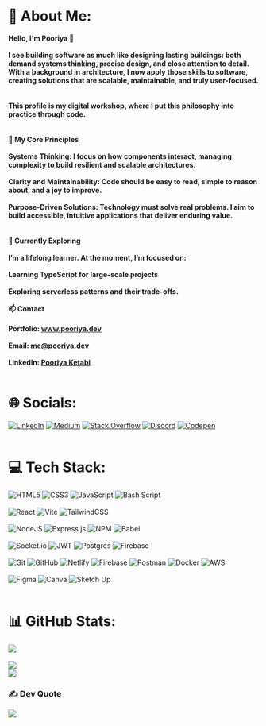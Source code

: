 

<!--
**PooriyaKTB/PooriyaKTB** is a ✨ _special_ ✨ repository because its `README.md` (this file) appears on your GitHub profile.

Here are some ideas to get you started:

- 🔭 I’m currently working on ...
- 🌱 I’m currently learning ...
- 👯 I’m looking to collaborate on ...
- 🤔 I’m looking for help with ...
- 💬 Ask me about ...
- 📫 How to reach me: ...
- 😄 Pronouns: ...
- ⚡ Fun fact: ...
-->

# 💫 About Me:
**Hello, I'm Pooriya 👋<br><br>I see building software as much like designing lasting buildings: both demand systems thinking, precise design, and close attention to detail. With a background in architecture, I now apply those skills to software, creating solutions that are scalable, maintainable, and truly user-focused.<br><br><br>This profile is my digital workshop, where I put this philosophy into practice through code.<br><br> <br>🌟 My Core Principles<br><br>Systems Thinking: I focus on how components interact, managing complexity to build resilient and scalable architectures.<br><br>Clarity and Maintainability: Code should be easy to read, simple to reason about, and a joy to improve.<br><br>Purpose-Driven Solutions: Technology must solve real problems. I aim to build accessible, intuitive applications that deliver enduring value.<br><br> <br>🌱 Currently Exploring<br><br>I’m a lifelong learner. At the moment, I’m focused on:<br><br>Learning TypeScript for large-scale projects<br><br>Exploring serverless patterns and their trade-offs.<br><br>📫  Contact<br><br>Portfolio: www.pooriya.dev <br><br> Email:  me@pooriya.dev <br><br>  LinkedIn: <a href=https://www.linkedin.com/in/pooriya-ketabi/>Pooriya Ketabi</a>  <br><br>**


# 🌐 Socials:
[![LinkedIn](https://img.shields.io/badge/LinkedIn-%230077B5.svg?logo=linkedin&logoColor=white)](https://linkedin.com/in/www.linkedin.com/in/pooriya-ketabi) [![Medium](https://img.shields.io/badge/Medium-12100E?logo=medium&logoColor=white)](https://medium.com/@@pooriya.ketabi) [![Stack Overflow](https://img.shields.io/badge/-Stackoverflow-FE7A16?logo=stack-overflow&logoColor=white)](https://stackoverflow.com/users/26957336) [![Discord](https://img.shields.io/badge/Discord-%237289DA.svg?logo=discord&logoColor=white)](https://discord.gg/pooriya.ktb) [![Codepen](https://img.shields.io/badge/Codepen-000000?logo=codepen&logoColor=white)](https://codepen.io/@Pooriya-Ketabi) <br><br>

# 💻 Tech Stack:
![HTML5](https://img.shields.io/badge/html5-%23E34F26.svg?style=for-the-badge&logo=html5&logoColor=white) ![CSS3](https://img.shields.io/badge/css3-%231572B6.svg?style=for-the-badge&logo=css3&logoColor=white) ![JavaScript](https://img.shields.io/badge/javascript-%23323330.svg?style=for-the-badge&logo=javascript&logoColor=%23F7DF1E) ![Bash Script](https://img.shields.io/badge/bash_script-%23121011.svg?style=for-the-badge&logo=gnu-bash&logoColor=white) <br><br> ![React](https://img.shields.io/badge/react-%2320232a.svg?style=for-the-badge&logo=react&logoColor=%2361DAFB) ![Vite](https://img.shields.io/badge/vite-%23646CFF.svg?style=for-the-badge&logo=vite&logoColor=white) ![TailwindCSS](https://img.shields.io/badge/tailwindcss-%2338B2AC.svg?style=for-the-badge&logo=tailwind-css&logoColor=white) <br><br>  ![NodeJS](https://img.shields.io/badge/node.js-6DA55F?style=for-the-badge&logo=node.js&logoColor=white)  ![Express.js](https://img.shields.io/badge/express.js-%23404d59.svg?style=for-the-badge&logo=express&logoColor=%2361DAFB) ![NPM](https://img.shields.io/badge/NPM-%23CB3837.svg?style=for-the-badge&logo=npm&logoColor=white) ![Babel](https://img.shields.io/badge/Babel-F9DC3e?style=for-the-badge&logo=babel&logoColor=black) <br><br> ![Socket.io](https://img.shields.io/badge/Socket.io-black?style=for-the-badge&logo=socket.io&badgeColor=010101) ![JWT](https://img.shields.io/badge/JWT-black?style=for-the-badge&logo=JSON%20web%20tokens) ![Postgres](https://img.shields.io/badge/postgres-%23316192.svg?style=for-the-badge&logo=postgresql&logoColor=white) ![Firebase](https://img.shields.io/badge/firebase-a08021?style=for-the-badge&logo=firebase&logoColor=ffcd34)  <br><br> ![Git](https://img.shields.io/badge/git-%23F05033.svg?style=for-the-badge&logo=git&logoColor=white) ![GitHub](https://img.shields.io/badge/github-%23121011.svg?style=for-the-badge&logo=github&logoColor=white) ![Netlify](https://img.shields.io/badge/netlify-%23000000.svg?style=for-the-badge&logo=netlify&logoColor=#00C7B7) ![Firebase](https://img.shields.io/badge/firebase-%23039BE5.svg?style=for-the-badge&logo=firebase) ![Postman](https://img.shields.io/badge/Postman-FF6C37?style=for-the-badge&logo=postman&logoColor=white)  ![Docker](https://img.shields.io/badge/docker-%230db7ed.svg?style=for-the-badge&logo=docker&logoColor=white)  ![AWS](https://img.shields.io/badge/AWS-%23FF9900.svg?style=for-the-badge&logo=amazon-aws&logoColor=white) <br><br> ![Figma](https://img.shields.io/badge/figma-%23F24E1E.svg?style=for-the-badge&logo=figma&logoColor=white) ![Canva](https://img.shields.io/badge/Canva-%2300C4CC.svg?style=for-the-badge&logo=Canva&logoColor=white) ![Sketch Up](https://img.shields.io/badge/SketchUp-005F9E?style=for-the-badge&logo=sketchup&logoColor=white) <br><br>

# 📊 GitHub Stats:
![](https://github-readme-stats.vercel.app/api?username=PooriyaKTB&theme=react&hide_border=false&include_all_commits=false&count_private=false)<br/><br>
![](https://nirzak-streak-stats.vercel.app/?user=PooriyaKTB&theme=react&hide_border=false)<br/>
![](https://github-readme-stats.vercel.app/api/top-langs/?username=PooriyaKTB&theme=react&hide_border=false&include_all_commits=false&count_private=false&layout=compact)

### ✍️ Dev Quote
![](https://quotes-github-readme.vercel.app/api?type=horizontal&theme=tokyonight)

<!-- Proudly created with GPRM ( https://gprm.itsvg.in ) -->
